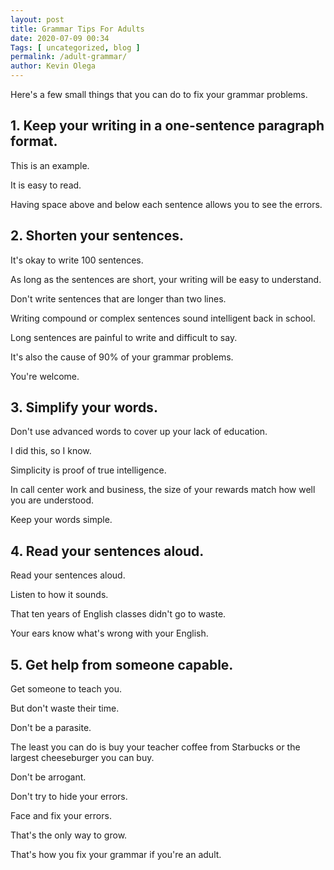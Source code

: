 ```yaml
--- 
layout: post 
title: Grammar Tips For Adults
date: 2020-07-09 00:34
Tags: [ uncategorized, blog ]
permalink: /adult-grammar/ 
author: Kevin Olega 
--- 
```

Here's a few small things that you can do to fix your grammar problems.

## 1. Keep your writing in a one-sentence paragraph format.

This is an example.

It is easy to read.

Having space above and below each sentence allows you to see the errors.

## 2. Shorten your sentences.

It's okay to write 100 sentences.

As long as the sentences are short, your writing will be easy to understand.

Don't write sentences that are longer than two lines.

Writing compound or complex sentences sound intelligent back in school.

Long sentences are painful to write and difficult to say.

It's also the cause of 90% of your grammar problems.

You're welcome.

## 3. Simplify your words.

Don't use advanced words to cover up your lack of education.

I did this, so I know.

Simplicity is proof of true intelligence.

In call center work and business, the size of your rewards match how well you are understood.

Keep your words simple.

## 4. Read your sentences aloud.

Read your sentences aloud.

Listen to how it sounds.

That ten years of English classes didn't go to waste.

Your ears know what's wrong with your English.

## 5. Get help from someone capable.

Get someone to teach you.

But don't waste their time.

Don't be a parasite.

The least you can do is buy your teacher coffee from Starbucks or the largest cheeseburger you can buy.

Don't be arrogant.

Don't try to hide your errors.

Face and fix your errors.

That's the only way to grow.

That's how you fix your grammar if you're an adult.










